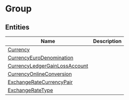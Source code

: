 
# Group


## Entities

|Name|Description|
|---|---|
|[Currency](Currency.cdm.json)||
|[CurrencyEuroDenomination](CurrencyEuroDenomination.cdm.json)||
|[CurrencyLedgerGainLossAccount](CurrencyLedgerGainLossAccount.cdm.json)||
|[CurrencyOnlineConversion](CurrencyOnlineConversion.cdm.json)||
|[ExchangeRateCurrencyPair](ExchangeRateCurrencyPair.cdm.json)||
|[ExchangeRateType](ExchangeRateType.cdm.json)||
